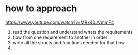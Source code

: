 # how to approach
https://www.youtube.com/watch?v=MRx40JVmmF4
1. read the question and understand whats the requirements
2. flow from one requirement to another in order
3. write all the structs and functions needed for that flow
4.  